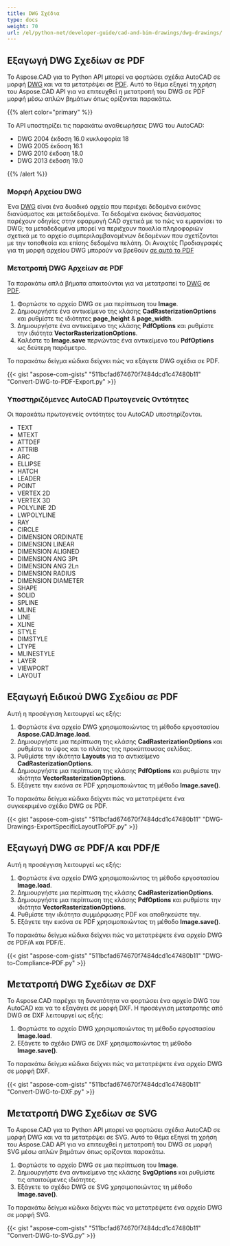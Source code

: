 ```yaml
---
title: DWG Σχέδια
type: docs
weight: 70
url: /el/python-net/developer-guide/cad-and-bim-drawings/dwg-drawings/
---
```


## **Εξαγωγή DWG Σχεδίων σε PDF**

Το Aspose.CAD για το Python API μπορεί να φορτώσει σχέδια AutoCAD σε μορφή [DWG](https://docs.fileformat.com/cad/dwg/) και να τα μετατρέψει σε [PDF](https://docs.fileformat.com/pdf/). Αυτό το θέμα εξηγεί τη χρήση του Aspose.CAD API για να επιτευχθεί η μετατροπή του DWG σε PDF μορφή μέσω απλών βημάτων όπως ορίζονται παρακάτω.

{{% alert color="primary" %}}

Το API υποστηρίζει τις παρακάτω αναθεωρήσεις DWG του AutoCAD:

- DWG 2004 έκδοση 16.0 κυκλοφορία 18
- DWG 2005 έκδοση 16.1
- DWG 2010 έκδοση 18.0
- DWG 2013 έκδοση 19.0

{{% /alert %}}

### **Μορφή Αρχείου DWG**

Ένα [DWG](https://docs.fileformat.com/cad/dwg/) είναι ένα δυαδικό αρχείο που περιέχει δεδομένα εικόνας διανύσματος και μεταδεδομένα. Τα δεδομένα εικόνας διανύσματος παρέχουν οδηγίες στην εφαρμογή CAD σχετικά με το πώς να εμφανίσει το DWG; τα μεταδεδομένα μπορεί να περιέχουν ποικιλία πληροφοριών σχετικά με το αρχείο συμπεριλαμβανομένων δεδομένων που σχετίζονται με την τοποθεσία και επίσης δεδομένα πελάτη. Οι Ανοιχτές Προδιαγραφές για τη μορφή αρχείου DWG μπορούν να βρεθούν [σε αυτό το PDF](http://opendesign.com/files/guestdownloads/OpenDesign_Specification_for_.dwg_files.pdf)

### **Μετατροπή DWG Αρχείων σε PDF**

Τα παρακάτω απλά βήματα απαιτούνται για να μετατραπεί το [DWG](https://docs.fileformat.com/cad/dwg/) σε [PDF](https://docs.fileformat.com/pdf/).

1. Φορτώστε το αρχείο DWG σε μια περίπτωση του **Image**.
1. Δημιουργήστε ένα αντικείμενο της κλάσης **CadRasterizationOptions** και ρυθμίστε τις ιδιότητες **page_height** & **page_width**.
1. Δημιουργήστε ένα αντικείμενο της κλάσης **PdfOptions** και ρυθμίστε την ιδιότητα **VectorRasterizationOptions**.
1. Καλέστε το **Image.save** περνώντας ένα αντικείμενο του **PdfOptions** ως δεύτερη παράμετρο.

Το παρακάτω δείγμα κώδικα δείχνει πώς να εξάγετε DWG σχέδια σε PDF.

{{< gist "aspose-com-gists" "511bcfad674670f7484dcd1c47480b11" "Convert-DWG-to-PDF-Export.py" >}}


### **Υποστηριζόμενες AutoCAD Πρωτογενείς Οντότητες**

Οι παρακάτω πρωτογενείς οντότητες του AutoCAD υποστηρίζονται.

- TEXT
- MTEXT
- ATTDEF
- ATTRIB
- ARC
- ELLIPSE
- HATCH
- LEADER
- POINT
- VERTEX 2D
- VERTEX 3D
- POLYLINE 2D
- LWPOLYLINE
- RAY
- CIRCLE
- DIMENSION ORDINATE
- DIMENSION LINEAR
- DIMENSION ALIGNED
- DIMENSION ANG 3Pt
- DIMENSION ANG 2Ln
- DIMENSION RADIUS
- DIMENSION DIAMETER
- SHAPE
- SOLID
- SPLINE
- MLINE
- LINE
- XLINE
- STYLE
- DIMSTYLE
- LTYPE
- MLINESTYLE
- LAYER
- VIEWPORT
- LAYOUT

## **Εξαγωγή Ειδικού DWG Σχεδίου σε PDF**

Αυτή η προσέγγιση λειτουργεί ως εξής:

1. Φορτώστε ένα αρχείο DWG χρησιμοποιώντας τη μέθοδο εργοστασίου **Aspose.CAD.Image.load**.
1. Δημιουργήστε μια περίπτωση της κλάσης **CadRasterizationOptions** και ρυθμίστε το ύψος και το πλάτος της προκύπτουσας σελίδας.
1. Ρυθμίστε την ιδιότητα **Layouts** για το αντικείμενο **CadRasterizationOptions**.
1. Δημιουργήστε μια περίπτωση της κλάσης **PdfOptions** και ρυθμίστε την ιδιότητα **VectorRasterizationOptions**.
1. Εξάγετε την εικόνα σε PDF χρησιμοποιώντας τη μέθοδο **Image.save()**.

Το παρακάτω δείγμα κώδικα δείχνει πώς να μετατρέψετε ένα συγκεκριμένο σχέδιο DWG σε PDF.

{{< gist "aspose-com-gists" "511bcfad674670f7484dcd1c47480b11" "DWG-Drawings-ExportSpecificLayoutToPDF.py" >}}


## **Εξαγωγή DWG σε PDF/A και PDF/E**

Αυτή η προσέγγιση λειτουργεί ως εξής:

1. Φορτώστε ένα αρχείο DWG χρησιμοποιώντας τη μέθοδο εργοστασίου **Image.load**.
1. Δημιουργήστε μια περίπτωση της κλάσης **CadRasterizationOptions**.
1. Δημιουργήστε μια περίπτωση της κλάσης **PdfOptions** και ρυθμίστε την ιδιότητα **VectorRasterizationOptions**.
1. Ρυθμίστε την ιδιότητα συμμόρφωσης PDF και αποθηκεύστε την.
1. Εξάγετε την εικόνα σε PDF χρησιμοποιώντας τη μέθοδο **Image.save()**.

Το παρακάτω δείγμα κώδικα δείχνει πώς να μετατρέψετε ένα αρχείο DWG σε PDF/A και PDF/E.

{{< gist "aspose-com-gists" "511bcfad674670f7484dcd1c47480b11" "DWG-to-Compliance-PDF.py" >}}

## **Μετατροπή DWG Σχεδίων σε DXF**

Το Aspose.CAD παρέχει τη δυνατότητα να φορτώσει ένα αρχείο DWG του AutoCAD και να το εξαγάγει σε μορφή DXF. Η προσέγγιση μετατροπής από DWG σε DXF λειτουργεί ως εξής:

1. Φορτώστε το αρχείο DWG χρησιμοποιώντας τη μέθοδο εργοστασίου **Image.load**.
1. Εξάγετε το σχέδιο DWG σε DXF χρησιμοποιώντας τη μέθοδο **Image.save()**.

Το παρακάτω δείγμα κώδικα δείχνει πώς να μετατρέψετε ένα αρχείο DWG σε μορφή DXF.

{{< gist "aspose-com-gists" "511bcfad674670f7484dcd1c47480b11" "Convert-DWG-to-DXF.py" >}}

## **Μετατροπή DWG Σχεδίων σε SVG**

Το Aspose.CAD για το Python API μπορεί να φορτώσει σχέδια AutoCAD σε μορφή DWG και να τα μετατρέψει σε SVG. Αυτό το θέμα εξηγεί τη χρήση του Aspose.CAD API για να επιτευχθεί η μετατροπή του DWG σε μορφή SVG μέσω απλών βημάτων όπως ορίζονται παρακάτω.

1. Φορτώστε το αρχείο DWG σε μια περίπτωση του **Image**.
1. Δημιουργήστε ένα αντικείμενο της κλάσης **SvgOptions** και ρυθμίστε τις απαιτούμενες ιδιότητες.
1. Εξάγετε το σχέδιο DWG σε SVG χρησιμοποιώντας τη μέθοδο **Image.save()**.

Το παρακάτω δείγμα κώδικα δείχνει πώς να μετατρέψετε ένα αρχείο DWG σε μορφή SVG.

{{< gist "aspose-com-gists" "511bcfad674670f7484dcd1c47480b11" "Convert-DWG-to-SVG.py" >}}
